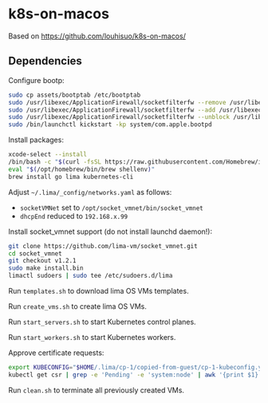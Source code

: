 # k8s-on-macos

Based on https://github.com/louhisuo/k8s-on-macos/

## Dependencies

Configure bootp:

```bash
sudo cp assets/bootptab /etc/bootptab
sudo /usr/libexec/ApplicationFirewall/socketfilterfw --remove /usr/libexec/bootpd
sudo /usr/libexec/ApplicationFirewall/socketfilterfw --add /usr/libexec/bootpd
sudo /usr/libexec/ApplicationFirewall/socketfilterfw --unblock /usr/libexec/bootpd
sudo /bin/launchctl kickstart -kp system/com.apple.bootpd
```

Install packages:

```bash
xcode-select --install
/bin/bash -c "$(curl -fsSL https://raw.githubusercontent.com/Homebrew/install/HEAD/install.sh)"
eval "$(/opt/homebrew/bin/brew shellenv)"
brew install go lima kubernetes-cli
```

Adjust `~/.lima/_config/networks.yaml` as follows:
- `socketVMNet` set to `/opt/socket_vmnet/bin/socket_vmnet`
- `dhcpEnd` reduced to `192.168.x.99`

Install socket_vmnet support (do not install launchd daemon!):

```bash
git clone https://github.com/lima-vm/socket_vmnet.git
cd socket_vmnet
git checkout v1.2.1
sudo make install.bin
limactl sudoers | sudo tee /etc/sudoers.d/lima
```

Run `templates.sh` to download lima OS VMs templates.

Run `create_vms.sh` to create lima OS VMs.

Run `start_servers.sh` to start Kubernetes control planes.

Run `start_workers.sh` to start Kubernetes workers.

Approve certificate requests:

```bash
export KUBECONFIG="$HOME/.lima/cp-1/copied-from-guest/cp-1-kubeconfig.yaml"
kubectl get csr | grep -e 'Pending' -e 'system:node' | awk '{print $1}' | xargs kubectl certificate approve
```

Run `clean.sh` to terminate all previously created VMs.
